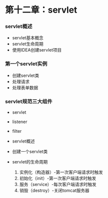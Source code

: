 # 第十二章：servlet

### servlet概述

* servlet基本概念
* servlet生命周期
* 使用IDEA创建servlet项目

### 第一个servlet实例

* 创建servlet类
* 处理请求
* 处理表单数据


### servlet规范三大组件

* servlet
* listener
* filter

* servlet概述
* 创建一个servlet类
* servlet的生命周期
  1. 实例化（构造器）-第一次客户端请求时触发
  2. 初始化（init）-第一次客户端请求时触发
  3. 服务（service）-每次客户端请求时触发
  4. 销毁（destroy）-关闭tomcat服务器



